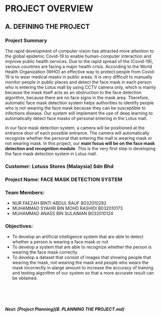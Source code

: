 # PROJECT OVERVIEW

## A. DEFINING THE PROJECT
###  Project Summary
The rapid development of computer vision has attracted more attention to the global epidemic Covid-19 to enable human-computer interaction and improve public health services. Due to the rapid spread of the (Covid-19), various countries are facing a major health crisis. According to the World Health Organization (WHO) an effective way to protect people from Covid-19 is to wear medical masks in public areas. It is very difficult to manually monitor people in public places and detect the face mask in each person who is entering the Lotus mall by using CCTV camera only, which is mainly because the mask itself acts as an obstruction to the face detection algorithm, because there are no face signs in the mask area. Therefore, automatic face mask detection system helps authorities to identify people who is not wearing the face mask because they can be susceptible to infections disease. Our system will implement the use of deep learning to automatically detect face masks of personal entering in the Lotus mall.

In our face mask detection system, a camera will be positioned at the entrance door of each possible entrance. The camera will automatically recognize whether the personal that entering the mall is wearing mask or not wearing mask. In this project, our **main focus will be on the face mask detection and recognition module**. This is the very first step in developing the face mask detection system in Lotus mall. 


###  Customer: Lotuss Stores (Malaysia) Sdn Bhd

### Project Name: FACE MASK DETECTION SYSTEM

### Team Members: 
+ NUR FAEZAH BINTI ABDUL RAUF B032010282
+ MUHAMMAD SYAHIR BIN MOHD RASHIDI B032010173
+ MUHAMMAD ANASS BIN SULAIMAN B032010124 

### Objectives:
+ To develop an artificial intelligence system that are able to detect whether a person is wearing a face mask or not 
+ To develop a system that are able to recognize whether the person is wearing the face mask correctly
+ To develop a dataset that consist of images that showing people that wearing the mask, not wearing the mask and people who wears the mask incorrectly in alarge amount to increase the accuracy of training and testing algorithm of our system so that a more accurate result can be obtained.

<br><br><br>
##### Next: [Project Planning](B. PLANNING THE PROJECT.md)
